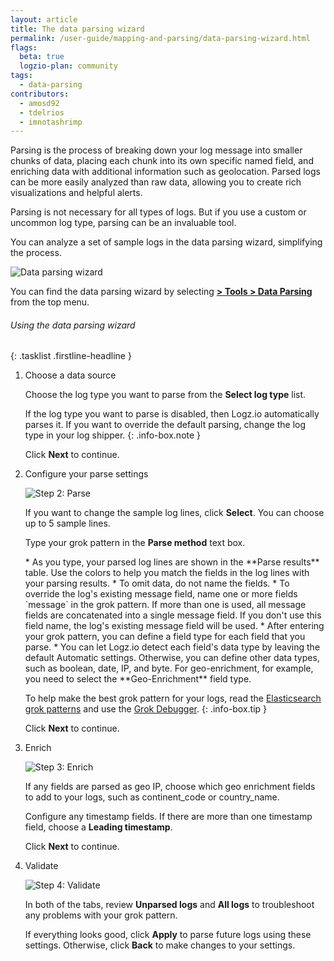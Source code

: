```yaml
---
layout: article
title: The data parsing wizard
permalink: /user-guide/mapping-and-parsing/data-parsing-wizard.html
flags:
  beta: true
  logzio-plan: community
tags:
  - data-parsing
contributors:
  - amosd92
  - tdelrios
  - imnotashrimp
---
```


Parsing is the process of breaking down your log message into smaller chunks of data, placing each chunk into its own specific named field, and enriching data with additional information such as geolocation. Parsed logs can be more easily analyzed than raw data, allowing you to create rich visualizations and helpful alerts.

Parsing is not necessary for all types of logs. But if you use a custom or uncommon log type, parsing can be an invaluable tool.

You can analyze a set of sample logs in the data parsing wizard, simplifying the process.

![Data parsing wizard]({{site.baseurl}}/images/parsing-and-mapping/parsing-and-mapping--data-parsing-wizard.png)

You can find the data parsing wizard by selecting [**<i class="li li-gear"></i> > Tools > Data Parsing**](https://app.logz.io/#/dashboard/data-parsing/step1) from the top menu.

###### Using the data parsing wizard

{: .tasklist .firstline-headline }
1.  Choose a data source

    Choose the log type you want to parse from the **Select log type** list.

      If the log type you want to parse is disabled, then Logz.io automatically parses it. If you want to override the default parsing, change the log type in your log shipper.
      {: .info-box.note }

    Click **Next** to continue.

2.  Configure your parse settings

    ![Step 2: Parse]({{site.baseurl}}/images/parsing-and-mapping/parsing-and-mapping--step-2-parse.png)

    If you want to change the sample log lines, click **Select**. You can choose up to 5 sample lines.

    Type your grok pattern in the **Parse method** text box.

    <div class="info-box note notes">
      * As you type, your parsed log lines are shown in the **Parse results** table. Use the colors to help you match the fields in the log lines with your parsing results.
      * To omit data, do not name the fields.
      * To override the log's existing message field, name one or more fields `message` in the grok pattern. If more than one is used, all message fields are concatenated into a single message field. If you don't use this field name, the log's existing message field will be used.
      * After entering your grok pattern, you can define a field type for each field that you parse.
      * You can let Logz.io detect each field's data type by leaving the default Automatic settings. Otherwise, you can define other data types, such as boolean, date, IP, and byte. For geo-enrichment, for example, you need to select the **Geo-Enrichment** field type.
    </div>

      To help make the best grok pattern for your logs, read the [Elasticsearch grok patterns](https://github.com/elastic/logstash/blob/v1.4.2/patterns/grok-patterns) and use the [Grok Debugger](https://grokdebug.herokuapp.com/).
      {: .info-box.tip }

    Click **Next** to continue.

3.  Enrich

    ![Step 3: Enrich]({{site.baseurl}}/images/parsing-and-mapping/parsing-and-mapping--step-3-enrich.png)

    If any fields are parsed as geo IP, choose which geo enrichment fields to add to your logs, such as continent_code or country_name.

    Configure any timestamp fields. If there are more than one timestamp field, choose a **Leading timestamp**.

    Click **Next** to continue.

4.  Validate

    ![Step 4: Validate]({{site.baseurl}}/images/parsing-and-mapping/parsing-and-mapping--step-4-validate.png)

    In both of the tabs, review **Unparsed logs** and **All logs** to troubleshoot any problems with your grok pattern.

    If everything looks good, click **Apply** to parse future logs using these settings. Otherwise, click **Back** to make changes to your settings.